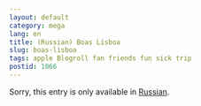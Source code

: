 ```yaml
---
layout: default
category: mega
lang: en
title: (Russian) Boas Lisboa
slug: boas-lisboa
tags: apple Blogroll fan friends fun sick trip 
postid: 1066
---
```

<p>Sorry, this entry is only available in <a href="/mega/export/getposts.php">Russian</a>.</p>